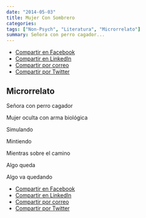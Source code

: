 ```yaml
---
date: "2014-05-03"
title: Mujer Con Sombrero
categories:
tags: ["Non-Psych", "Literatura", "Microrrelato"]
summary: Señora con perro cagador...
---
```


- [Compartir en Facebook]( https://www.facebook.com/sharer/sharer.php?u=https%3A//www.martinvargas.org.pe/post/xf_wwah/)
- [Compartir en LinkedIn](https://www.linkedin.com/shareArticle?mini=true&url=https%3A//www.martinvargas.org.pe/post/xf_wwah/&title=Interesante&summary=&source=)
- [Compartir por correo](mailto:?subject=Interesante%20Art%C3%ADculo&body=Comparto%20un%20art%C3%ADculo%20interesante%3A%20https%3A//www.martinvargas.org.pe/post/wwah/)
- [Compartir por Twitter](https://twitter.com/intent/tweet?text=Les%20comparto%20un%20art%C3%ADculo%20interesante%3A%0Ahttps%3A//www.martinvargas.org.pe/post/wwah/)

## Microrrelato

Señora con perro cagador

Mujer oculta con arma biológica

Simulando

Mintiendo

Mientras sobre el camino

Algo queda

Algo va quedando


- [Compartir en Facebook]( https://www.facebook.com/sharer/sharer.php?u=https%3A//www.martinvargas.org.pe/post/wwah/)
- [Compartir en LinkedIn](https://www.linkedin.com/shareArticle?mini=true&url=https%3A//www.martinvargas.org.pe/post/xf_wwah/&title=Interesante&summary=&source=)
- [Compartir por correo](mailto:?subject=Interesante%20Art%C3%ADculo&body=Comparto%20un%20art%C3%ADculo%20interesante%3A%20https%3A//www.martinvargas.org.pe/post/wwah/)
- [Compartir por Twitter](https://twitter.com/intent/tweet?text=Les%20comparto%20un%20art%C3%ADculo%20interesante%3A%0Ahttps%3A//www.martinvargas.org.pe/post/wwah/)